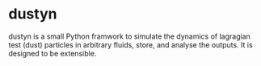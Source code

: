 dustyn
======

dustyn is a small Python framwork to simulate the dynamics of lagragian test
(dust) particles in arbitrary fluids, store, and analyse the outputs. It is
designed to be extensible.